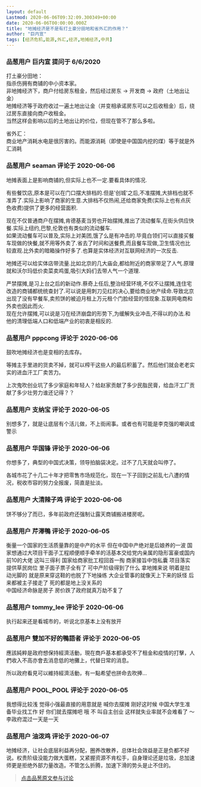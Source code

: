 ```yaml
---
layout: default
Lastmod: 2020-06-06T09:32:09.300349+00:00
date: 2020-06-06T00:00:00.000Z
title: "地摊经济是不是有打土豪分田地和省外汇的作用？"
author: "巨内宣"
tags: [经济危机,能源,外汇,经济,地摊经济,中共]
---
```



### 品葱用户 **巨内宣** 提问于 6/6/2020
    
打土豪分田地：  
指杀伤拥有商铺的中小资本家。  
非地摊经济下，商户付给房东租金，然后经过房东 -> 开发商 -> 政府（土地出让金）  
地摊经济等于政府收过一遍土地出让金（并变相承诺房东可以之后收租金）后，绕过房东直接向商户收租金。  
当然这样会影响以后的土地出让的价位，但现在管不了那么多啦。  
  
省外汇：  
商业地产消耗水电是很厉害的。而能源消耗（即使是中国国内挖的煤）等于就是外汇消耗
    
                

### 品葱用户 **seaman** 评论于 2020-06-06
        
地摊表面上是影响商铺的,但实际上也不一定.要看具体的情况.  
  
有些餐饮店,原本是可以在门口摆大排档的.但是'创城'之后,不准摆摊,大排档也就不准弄了.实际上影响了商家的生意.大排档不仅热闹,还给商家免费(实际上也有点灰色收费)提供了更多的经营面积.  
  
现在不仅普通商户在摆摊,肯德基麦当劳也开始摆摊,推出了流动餐车,在街头供应快餐.实际上纽约,巴黎,伦敦也有类似的流动餐车.  
如果流动餐车可以普及,实际上对美团,饿了么是有冲击的.毕竟白领们可以直接买餐车现做的快餐,就不用等外卖了.省去了时间和送餐费,而且餐车现做,卫生情况也比较直观.比外卖的暗箱操作好多了.也算是实体经济对互联网经济的一次反击.  
  
地摊还可以给实体店带流量.比如北京的几大庙会,都给附近的商家带足了人气.原理就和沃尔玛低价卖菜卖鸡蛋,吸引大妈们去带人气一个道理.  
  
严禁摆摊,是习上台之后的新动作.蔡奇上任后,整治经营环境,不仅不让摆摊,连住宅改造的商铺都统统查封了.可以说是用刺刀见红的决心,要给商业地产续命.导致北京出现了没有早餐车,卖煎饼的被迫月租上万元租个门脸经营的怪现象.互联网电商和外卖也因此而火.  
现在允许摆摊,可以说是习在经济崩盘的形势下,为缓解失业冲击,不得以的办法.和他的清理低端人口和低端产业的初衷是相反的.
        
                

### 品葱用户 **pppcong** 评论于 2020-06-06
        
鼓吹地摊经济也是变相的去库存。  
  
等摊主手里进的货卖不掉，就可以榨干这些人的最后积蓄了。然后他们就会老老实实的进血汗工厂卖苦力。  
  
上次鬼吹创业坑了多少家庭和年轻人？给赵家贡献了多少民脂民膏，给血汗工厂贡献了多少壮劳力谁还记得？？
        
                

### 品葱用户 **支纳宝** 评论于 2020-06-05
        
别想多了，就是让底层有个活儿做，不上街闹事。或者也有可能是李克强的嘲讽或警示
        
                

### 品葱用户 **华国锋** 评论于 2020-06-06
        
你想多了，典型的中国式决策，领导拍脑袋决定。过不了几天就会叫停了。  
  
各城市花了十几二十年才把零售市场规范化，现在一下子回到之前乱七八遭的情况，税收市容的努力全报废，简直是扯淡。
        
                

### 品葱用户 **大清辣子鸡** 评论于 2020-06-06
        
饼不够分了而已，多年前政府还强制让露天商铺搬进楼房呢。
        
                

### 品葱用户 **芹澤鴨** 评论于 2020-06-05
        
衡量一个国家的生活质量靠的是中产的水平 但在中国中产绝对是后娘养的一波 国家想通过大项目干面子工程顺便顺手牵羊的活基本交给党内亲属的隐形富豪或国内前10的大佬 这叫三得利 国家给商家批工程回首一掏 商家接旨中饱私囊 项目落实提供草民岗位 里子面子票子全有了 可中产阶级得到了什么 拿地摊来说 明着是拉动光脚的 就是原来穿这鞋的也脱了下地操练 大企业管事的就像天上下来的妖怪 后来都被主子接走了 死的都是地上没关系的   
中国经济命脉是房子 房价跌了政府就真万劫不复了
        
                

### 品葱用户 **tommy_lee** 评论于 2020-06-06
        
执行起来还是看城市的，听说北京基本上没有放开
        
                

### 品葱用户 **雙加不好的鴨語者** 评论于 2020-06-05
        
應該純粹是政府想保持經濟活動，現在商戶基本都承受不了租金和疫情的打擊，人們收入不高亦會去消息低的地攤上，代替日常的消息。  
  
所以政府看見可以維持經濟活動，有一點希望也拼命去吹捧…
        
                

### 品葱用户 **POOL_POOL** 评论于 2020-06-05
        
我想得比较浅 觉得小强最直接的用意就是 喊你去摆摊 刚好这时候 中国大学生准备毕业找工作 好 你们就去摆摊吧 哦 不 叫自主创业 这样就失业率就不会难看了 ～李政府混过一天是一天
        
                

### 品葱用户 **油泼鸡** 评论于 2020-06-07
        
地摊经济，让社会底层利益再分配，圈养改散养，总体社会效益是正是负都不好说。权贵阶级没能力做大蛋糕，又紧握资源不肯松手，自身理论还是垃圾，总加速师更是拒绝外部力量改造。不管怎么折腾，加速下滑的势头是止不住的。
        
                





> [点击品葱原文参与讨论](https://pincong.rocks/question/26780)

